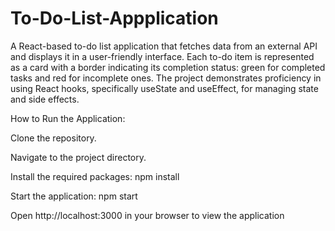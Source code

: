 # To-Do-List-Appplication
A React-based to-do list application that fetches data from an external API and displays it in a user-friendly interface. Each to-do item is represented as a card with a border indicating its completion status: green for completed tasks and red for incomplete ones. The project demonstrates proficiency in using React hooks, specifically useState and useEffect, for managing state and side effects.

How to Run the Application:

Clone the repository.

Navigate to the project directory.

Install the required packages:
npm install

Start the application:
npm start

Open http://localhost:3000 in your browser to view the application
